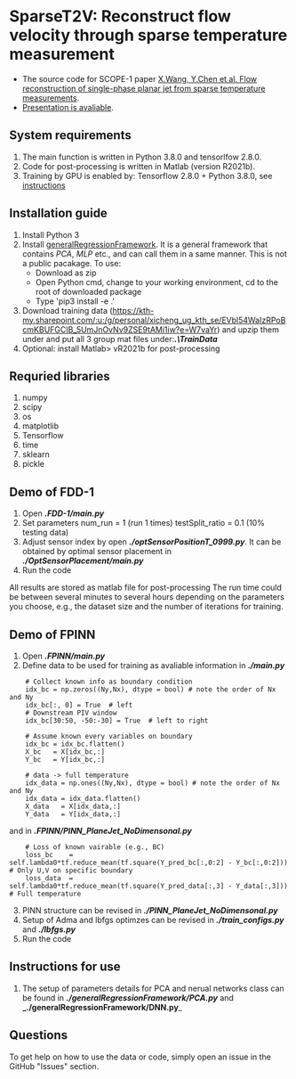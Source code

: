 # SparseT2V: Reconstruct flow velocity through sparse temperature measurement
* The source code for SCOPE-1 paper [X.Wang, Y.Chen et al. Flow reconstruction of single-phase planar jet from sparse temperature measurements](https://www.researchgate.net/publication/375692666_Flow_reconstruction_of_single-phase_planar_jet_from_sparse_temperature_measurements).
* [Presentation is avaliable](https://kth-my.sharepoint.com/:p:/r/personal/xicheng_ug_kth_se/Documents/Share/SparseT2V_data_for_SCOPE/20231115_Scope1_SparseT2V.pptx?d=w9ade6c1046264d6d9744b267068c5a16&csf=1&web=1&e=uuveda).

## System requirements
1. The main function is written in Python 3.8.0 and tensorlfow 2.8.0. 
2. Code for post-processing is written in Matlab (version R2021b).
2. Training by GPU is enabled by: Tensorflow 2.8.0 + Python 3.8.0, see [instructions](https://towardsdatascience.com/how-to-finally-install-tensorflow-gpu-on-windows-10-63527910f255)

## Installation guide
1. Install Python 3
2. Install [generalRegressionFramework](https://github.com/YimengChankth/generalRegressionFramework.git). It is a general framework that contains *PCA*, *MLP* etc., and can call them in a same manner. This is not a public pacakage. To use:
   * Download as zip
   * Open Python cmd, change to your working environment, cd to the root of downloaded package
   * Type 'pip3 install -e .'
4. Download training data (https://kth-my.sharepoint.com/:u:/g/personal/xicheng_ug_kth_se/EVbl54WaIzRPoBcmKBUFGCIB_5UmJnOvNv9ZSE9tAMi1iw?e=W7vaYr) and upzip them under and put all 3 group mat files under:**_.\TrainData_**
5. Optional: install Matlab> vR2021b for post-processing

## Requried libraries
1. numpy
2. scipy
3. os
4. matplotlib
5. Tensorflow
6. time
7. sklearn
8. pickle

## Demo of FDD-1
1. Open **_.FDD-1/main.py_** 
2. Set parameters 
    num_run         = 1       (run 1 times)
    testSplit_ratio = 0.1     (10% testing data)
3. Adjust sensor index by open **_./optSensorPositionT_0999.py_**. It can be obtained by optimal sensor placement in **_./OptSensorPlacement/main.py_**
4. Run the code

All results are stored as matlab file for post-processing
The run time could be between several minutes to several hours depending on the parameters you choose, e.g., the dataset size and the number of iterations for training.

## Demo of FPINN
1. Open **_.FPINN/main.py_** 
2. Define data to be used for training as avaliable information in **_./main.py_** 
```
    # Collect known info as boundary condition
    idx_bc = np.zeros((Ny,Nx), dtype = bool) # note the order of Nx and Ny
    idx_bc[:, 0] = True  # left
    # Downstream PIV window
    idx_bc[30:50, -50:-30] = True  # left to right

    # Assume known every variables on boundary
    idx_bc = idx_bc.flatten()
    X_bc   = X[idx_bc,:]
    Y_bc   = Y[idx_bc,:]

    # data -> full temperature 
    idx_data = np.ones((Ny,Nx), dtype = bool) # note the order of Nx and Ny
    idx_data = idx_data.flatten()
    X_data   = X[idx_data,:]
    Y_data   = Y[idx_data,:]

```
and in **_.FPINN/PINN_PlaneJet_NoDimensonal.py_** 
```
    # Loss of known vairable (e.g., BC)
    loss_bc    = self.lambda0*tf.reduce_mean(tf.square(Y_pred_bc[:,0:2] - Y_bc[:,0:2]))  # Only U,V on specific boundary 
    loss_data  = self.lambda0*tf.reduce_mean(tf.square(Y_pred_data[:,3] - Y_data[:,3]))  # Full temperature 
```
3. PINN structure can be revised in **_./PINN_PlaneJet_NoDimensonal.py_** 
4. Setup of Adma and lbfgs optimzes can be revised in **_./train_configs.py_** and **_./lbfgs.py_**
5. Run the code 

## Instructions for use
1. The setup of parameters details for PCA and nerual networks class can be found in **_./generalRegressionFramework/PCA.py_** and **_./generalRegressionFramework/DNN.py**_


## Questions
To get help on how to use the data or code, simply open an issue in the GitHub "Issues" section.

